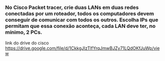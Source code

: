    ### No Cisco Packet tracer, crie duas LANs em duas redes conectadas por um roteador, todos os computadores devem conseguir de comunicar com todos os outros. Escolha IPs que permitam que essa conexão aconteça, cada LAN deve ter, no mínimo, 2 PCs.
   link do drive do cisco https://drive.google.com/file/d/1CkkgJIzTlfYrqJmwBJZy71LQdOKfJuWp/view
